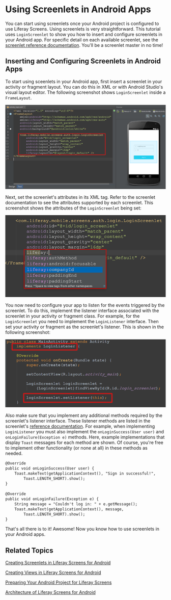 # Using Screenlets in Android Apps

You can start using screenlets once your Android project is configured to use 
Liferay Screens. Using screenlets is very straightforward. This tutorial uses 
`LoginScreenlet` to show you how to insert and configure screenlets in your 
Android app. For specific detail on each available screenlet, see the 
[screenlet reference documentation](/develop/reference/-/knowledge_base/6-2/screenlets-in-liferay-screens-for-android). 
You'll be a screenlet master in no time! 

## Inserting and Configuring Screenlets in Android Apps

To start using sceenlets in your Android app, first insert a screenlet in your 
activity or fragment layout. You can do this in XML or with Android Studio's 
visual layout editor. The following screenshot shows `LoginScreenlet` inside a 
`FrameLayout`. 

![Figure 1: The `LoginScreenlet` in a layout file.](../../images/screens-android-insert-screenlet.png)

Next, set the screenlet's attributes in its XML tag. Refer to the screenlet
documentation to see the attributes supported by each screenlet. This screenshot
shows the attributes of the `LoginScreenlet` being set:

![Figure 2: The screenlet's attributes are also set in its layout file.](../../images/screens-android-screenlet-attributes.png)

You now need to configure your app to listen for the events triggered by the
screenlet. To do this, implement the listener interface associated with the
screenlet in your activity or fragment class. For example, for the
`LoginScreenlet` you need to implement the `LoginListener` interface. Then set
your activity or fragment as the screenlet's listener. This is shown in the
following screenshot:

![Figure 3: Implement the screenlet's listener in your activity or fragment class.](../../images/screens-android-screenlet-listener.png)

Also make sure that you implement any additional methods required by the 
screenlet's listener interface. These listener methods are listed in the 
screenlet's [reference documentation](/develop/reference/-/knowledge_base/6-2/screenlets-in-liferay-screens-for-android). 
For example, when implementing `LoginListener` you must also implement the 
`onLoginSuccess(User user)` and `onLoginFailure(Exception e)` methods. Here, 
example implementations that display `Toast` messages for each method are shown. 
Of course, you're free to implement other functionality (or none at all) in 
these methods as needed. 

    @Override
    public void onLoginSuccess(User user) {
        Toast.makeText(getApplicationContext(), "Sign in successful!", 
            Toast.LENGTH_SHORT).show();
    }
    
    @Override
    public void onLoginFailure(Exception e) {
        String message = "Couldn't log in: " + e.getMessage();
        Toast.makeText(getApplicationContext(), message, 
            Toast.LENGTH_SHORT).show();
    }

That's all there is to it! Awesome! Now you know how to use screenlets in your 
Android apps. 

## Related Topics [](id=related-topics)

[Creating Screenlets in Liferay Screens for Android](/tutorials/-/knowledge_base/6-2/creating-screenlets-in-liferay-screens-for-android)

[Creating Views in Liferay Screens for Android](/tutorials/-/knowledge_base/6-2/creating-views-in-liferay-screens-for-android)

[Preparing Your Android Project for Liferay Screens](/tutorials/-/knowledge_base/6-2/preparing-your-android-project-for-liferay-screens)

[Architecture of Liferay Screens for Android](/tutorials/-/knowledge_base/6-2/architecture-of-liferay-screens-for-android)
